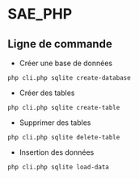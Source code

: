 # SAE_PHP

## Ligne de commande

- Créer une base de données

`php cli.php sqlite create-database`

- Créer des tables

`php cli.php sqlite create-table`

- Supprimer des tables

`php cli.php sqlite delete-table`

- Insertion des données

`php cli.php sqlite load-data`